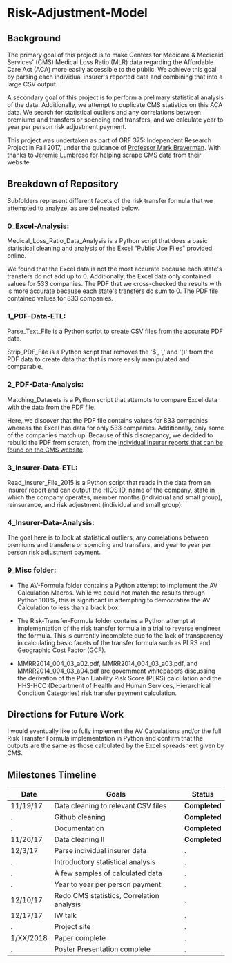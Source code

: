# Risk-Adjustment-Model

## Background

The primary goal of this project is to make Centers for Medicare & Medicaid Services' (CMS) Medical Loss Ratio (MLR) data regarding the Affordable Care Act (ACA) more easily accessible to the public. We achieve this goal by parsing each individual insurer's reported data and combining that into a large CSV output. 

A secondary goal of this project is to perform a prelimary statistical analysis of the data. Additionally, we attempt to duplicate CMS statistics on this ACA data. We search for statistical outliers and any correlations between premiums and transfers or spending and transfers, and we calculate year to year per person risk adjustment payment.

This project was undertaken as part of ORF 375: Independent Research Project in Fall 2017, under the guidance of [Professor Mark Braverman](https://www.cs.princeton.edu/~mbraverm/). With thanks to [Jeremie Lumbroso](https://www.cs.princeton.edu/people/profile/lumbroso) for helping scrape CMS data from their website.

## Breakdown of Repository

Subfolders represent different facets of the risk transfer formula that we attempted to analyze, as are delineated below.

### 0_Excel-Analysis:

Medical_Loss_Ratio_Data_Analysis is a Python script that does a basic statistical cleaning and analysis of the Excel "Public Use Files" provided online.

We found that the Excel data is not the most accurate because each state's transfers do not add up to 0. Additionally, the Excel data only contained values for 533 companies. The PDF that we cross-checked the results with is more accurate because each state's transfers do sum to 0. The PDF file contained values for 833 companies.

### 1_PDF-Data-ETL: 

Parse_Text_File is a Python script to create CSV files from the accurate PDF data.

Strip_PDF_File is a Python script that removes the '$', ',' and '()' from the PDF data to create data that that is more easily manipulated and comparable.

### 2_PDF-Data-Analysis:

Matching_Datasets is a Python script that attempts to compare Excel data with the data from the PDF file. 

Here, we discover that the PDF file contains values for 833 companies whereas the Excel has data for only 533 companies. Additionally, only some of the companies match up. Because of this discrepancy, we decided to rebuild the PDF from scratch, from the [individual insurer reports that can be found on the CMS website](https://www.cms.gov/apps/mlr/mlr-search.aspx).

### 3_Insurer-Data-ETL:

Read_Insurer_File_2015 is a Python script that reads in the data from an insurer report and can output the HIOS ID, name of the company, state in which the company operates, member months (individual and small group), reinsurance, and risk adjustment (individual and small group).

### 4_Insurer-Data-Analysis:

The goal here is to look at statistical outliers, any correlations between premiums and transfers or spending and transfers, and year to year per person risk adjustment payment.

### 9_Misc folder:

- The AV-Formula folder contains a Python attempt to implement the AV Calculation Macros. While we could not match the results through Python 100%, this is significant in attempting to democratize the AV Calculation to less than a black box.

- The Risk-Transfer-Formula folder contains a Python attempt at implementation of the risk transfer formula in a trial to reverse engineer the formula. This is currently incomplete due to the lack of transparency in calculating basic facets of the transfer formula such as PLRS and Geographic Cost Factor (GCF).

- MMRR2014_004_03_a02.pdf, MMRR2014_004_03_a03.pdf, and MMRR2014_004_03_a04.pdf are government whitepapers discussing the derivation of the Plan Liability Risk Score (PLRS) calculation and the HHS-HCC (Department of Health and Human Services, Hierarchical Condition Categories) risk transfer payment calculation.

## Directions for Future Work

I would eventually like to fully implement the AV Calculations and/or the full Risk Transfer Formula implementation in Python and confirm that the outputs are the same as those calculated by the Excel spreadsheet given by CMS. 

## Milestones Timeline

 Date | Goals | Status 
 --- | --- | ---
11/19/17 | Data cleaning to relevant CSV files | **Completed**
. | Github cleaning | **Completed**
. | Documentation | **Completed**
11/26/17 | Data cleaning II | **Completed**
12/3/17 | Parse individual insurer data | .
. | Introductory statistical analysis | .
. | A few samples of calculated data | .
. | Year to year per person payment | .
12/10/17 | Redo CMS statistics, Correlation analysis | .
12/17/17 | IW talk | .
. | Project site | .
1/XX/2018 | Paper complete | .
. | Poster Presentation complete | .
